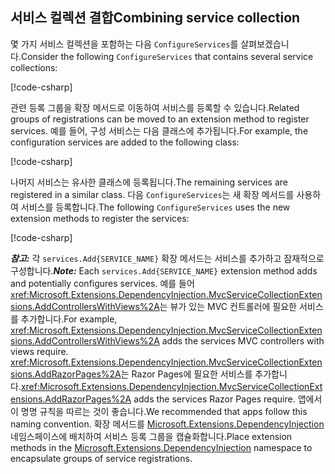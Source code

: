 <a name="csc"></a>

## <a name="combining-service-collection"></a><span data-ttu-id="23b11-101">서비스 컬렉션 결합</span><span class="sxs-lookup"><span data-stu-id="23b11-101">Combining service collection</span></span>

<span data-ttu-id="23b11-102">몇 가지 서비스 컬렉션을 포함하는 다음 `ConfigureServices`를 살펴보겠습니다.</span><span class="sxs-lookup"><span data-stu-id="23b11-102">Consider the following `ConfigureServices` that contains several service collections:</span></span>

[!code-csharp[](~/fundamentals/configuration/index/samples/3.x/ConfigSample/Startup2.cs?name=snippet)]

<span data-ttu-id="23b11-103">관련 등록 그룹을 확장 메서드로 이동하여 서비스를 등록할 수 있습니다.</span><span class="sxs-lookup"><span data-stu-id="23b11-103">Related groups of registrations can be moved to an extension method to register services.</span></span> <span data-ttu-id="23b11-104">예를 들어, 구성 서비스는 다음 클래스에 추가됩니다.</span><span class="sxs-lookup"><span data-stu-id="23b11-104">For example, the configuration services are added to the following class:</span></span>

[!code-csharp[](~/fundamentals/configuration/index/samples/3.x/ConfigSample/Options/MyConfgServiceCollectionExtensions.cs)]

<span data-ttu-id="23b11-105">나머지 서비스는 유사한 클래스에 등록됩니다.</span><span class="sxs-lookup"><span data-stu-id="23b11-105">The remaining services are registered in a similar class.</span></span> <span data-ttu-id="23b11-106">다음 `ConfigureServices`는 새 확장 메서드를 사용하여 서비스를 등록합니다.</span><span class="sxs-lookup"><span data-stu-id="23b11-106">The following `ConfigureServices` uses the new extension methods to register the services:</span></span>

[!code-csharp[](~/fundamentals/configuration/index/samples/3.x/ConfigSample/Startup4.cs?name=snippet)]

<span data-ttu-id="23b11-107">***참고:*** 각 `services.Add{SERVICE_NAME}` 확장 메서드는 서비스를 추가하고 잠재적으로 구성합니다.</span><span class="sxs-lookup"><span data-stu-id="23b11-107">***Note:*** Each `services.Add{SERVICE_NAME}` extension method adds and potentially configures services.</span></span> <span data-ttu-id="23b11-108">예를 들어 <xref:Microsoft.Extensions.DependencyInjection.MvcServiceCollectionExtensions.AddControllersWithViews%2A>는 뷰가 있는 MVC 컨트롤러에 필요한 서비스를 추가합니다.</span><span class="sxs-lookup"><span data-stu-id="23b11-108">For example, <xref:Microsoft.Extensions.DependencyInjection.MvcServiceCollectionExtensions.AddControllersWithViews%2A> adds the services MVC controllers with views require.</span></span> <span data-ttu-id="23b11-109"><xref:Microsoft.Extensions.DependencyInjection.MvcServiceCollectionExtensions.AddRazorPages%2A>는 Razor Pages에 필요한 서비스를 추가합니다.</span><span class="sxs-lookup"><span data-stu-id="23b11-109"><xref:Microsoft.Extensions.DependencyInjection.MvcServiceCollectionExtensions.AddRazorPages%2A> adds the services Razor Pages require.</span></span> <span data-ttu-id="23b11-110">앱에서 이 명명 규칙을 따르는 것이 좋습니다.</span><span class="sxs-lookup"><span data-stu-id="23b11-110">We recommended that apps follow this naming convention.</span></span> <span data-ttu-id="23b11-111">확장 메서드를 [Microsoft.Extensions.DependencyInjection](/dotnet/api/microsoft.extensions.dependencyinjection) 네임스페이스에 배치하여 서비스 등록 그룹을 캡슐화합니다.</span><span class="sxs-lookup"><span data-stu-id="23b11-111">Place extension methods in the [Microsoft.Extensions.DependencyInjection](/dotnet/api/microsoft.extensions.dependencyinjection) namespace to encapsulate groups of service registrations.</span></span>